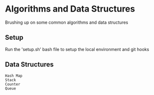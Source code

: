# Algorithms and Data Structures
Brushing up on some common algorithms and data structures


## Setup

Run the 'setup.sh' bash file to setup the local environment and git hooks

## Data Structures
    Hash Map
    Stack
    Counter
    Queue
